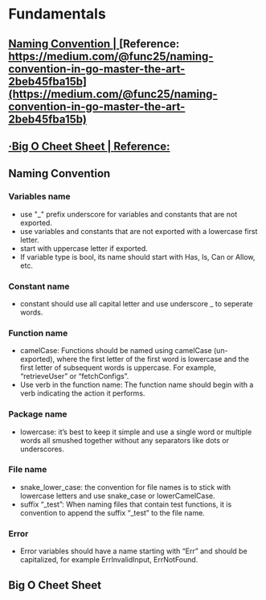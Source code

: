# Fundamentals

## [Naming Convention | ](#naming-convention-1)[Reference: https://medium.com/@func25/naming-convention-in-go-master-the-art-2beb45fba15b](https://medium.com/@func25/naming-convention-in-go-master-the-art-2beb45fba15b)
## [·Big O Cheet Sheet | ](#big-o-cheet-sheet-1)[Reference: ](https://www.bigocheatsheet.com/)



## Naming Convention
### Variables name
- use "_" prefix underscore for variables and constants that are not exported.
- use variables and constants that are not exported with a lowercase first letter.
- start with uppercase letter if exported.
- If variable type is bool, its name should start with Has, Is, Can or Allow, etc.


### Constant name
- constant should use all capital letter and use underscore _ to seperate words.

### Function name
- camelCase: Functions should be named using camelCase (un-exported), where the first letter of the first word is lowercase and the first letter of subsequent words is uppercase. For example, “retrieveUser” or “fetchConfigs”.
- Use verb in the function name: The function name should begin with a verb indicating the action it performs.

### Package name
- lowercase: it’s best to keep it simple and use a single word or multiple words all smushed together without any separators like dots or underscores. 

### File name
- snake_lower_case: the convention for file names is to stick with lowercase letters and use snake_case or lowerCamelCase. 
- suffix “_test”: When naming files that contain test functions, it is convention to append the suffix “_test” to the file name.

### Error 
- Error variables should have a name starting with “Err” and should be capitalized, for example ErrInvalidInput, ErrNotFound.

## Big O Cheet Sheet